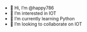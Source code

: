 - 👋 Hi, I’m @happy786
- 👀 I’m interested in IOT
- 🌱 I’m currently learning Python
- 💞️ I’m looking to collaborate on IOT


<!---
happy786/happy786 is a ✨ special ✨ repository because its `README.md` (this file) appears on your GitHub profile.
You can click the Preview link to take a look at your changes.
--->
